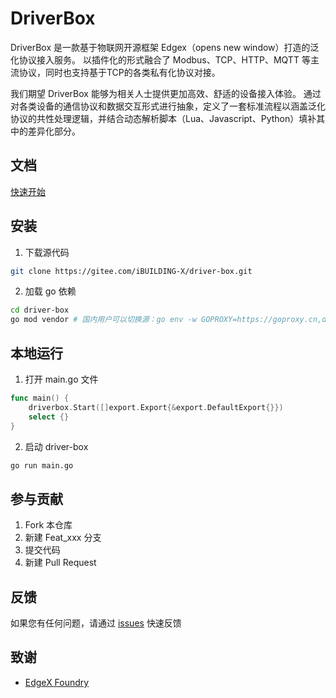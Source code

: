 # DriverBox

DriverBox 是一款基于物联网开源框架 Edgex（opens new window）打造的泛化协议接入服务。 以插件化的形式融合了 Modbus、TCP、HTTP、MQTT 等主流协议，同时也支持基于TCP的各类私有化协议对接。

我们期望 DriverBox 能够为相关人士提供更加高效、舒适的设备接入体验。 通过对各类设备的通信协议和数据交互形式进行抽象，定义了一套标准流程以涵盖泛化协议的共性处理逻辑，并结合动态解析脚本（Lua、Javascript、Python）填补其中的差异化部分。


## 文档

[快速开始](https://ibuilding-x.gitee.io/driver-box/quick_start/)


## 安装

1. 下载源代码

```bash
git clone https://gitee.com/iBUILDING-X/driver-box.git
```

2. 加载 go 依赖

```bash
cd driver-box
go mod vendor # 国内用户可以切换源：go env -w GOPROXY=https://goproxy.cn,direct
```

## 本地运行

1. 打开 main.go 文件

```go
func main() {
    driverbox.Start([]export.Export{&export.DefaultExport{}})
    select {}
}
```

2. 启动 driver-box

```bash
go run main.go
```

## 参与贡献

1.  Fork 本仓库
2.  新建 Feat_xxx 分支
3.  提交代码
4.  新建 Pull Request

## 反馈

如果您有任何问题，请通过 [issues](https://gitee.com/iBUILDING-X/driver-box/issues) 快速反馈

## 致谢

- [EdgeX Foundry](https://www.edgexfoundry.org/)